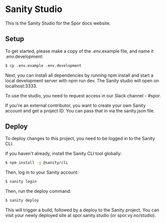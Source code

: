 # Sanity Studio

This is the Sanity Studio for the Spor docs website.

## Setup

To get started, please make a copy of the .env.example file, and name it .env.development:

```sh
$ cp .env.example .env.development
```

Next, you can install all dependencies by running npm install and start a local development server with npm run dev. The Sanity studio will open on localhost:3333.

To use the studio, you need to request access in our Slack channel - #spor.

If you're an external contributor, you want to create your own Sanity account and get a project ID. You can pass that in via the sanity.json file.

## Deploy

To deploy changes to this project, you need to be logged in to the Sanity CLI.

If you haven't already, install the Sanity CLI tool globally:

```sh
$ npm install -g @sanity/cli
```

Then, log in to your Sanity account:

```sh
$ sanity login
```

Then, run the deploy command:

```sh
$ sanity deploy
```

This will trigger a build, followed by a deploy to the Sanity project. You can visit your newly deployed site at spor.sanity.studio (or spor.vy.no/studio).
